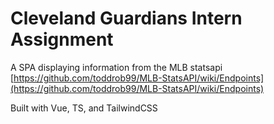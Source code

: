 # Cleveland Guardians Intern Assignment
A SPA displaying information from the MLB statsapi [https://github.com/toddrob99/MLB-StatsAPI/wiki/Endpoints](https://github.com/toddrob99/MLB-StatsAPI/wiki/Endpoints)

Built with Vue, TS, and TailwindCSS
